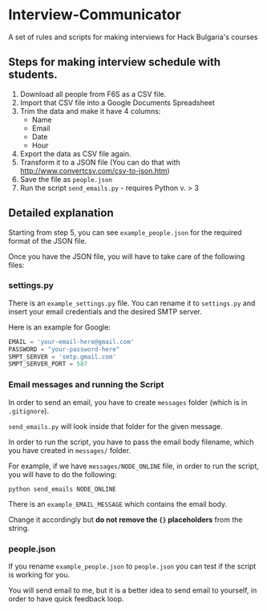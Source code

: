 Interview-Communicator
======================

A set of rules and scripts for making interviews for Hack Bulgaria's courses

## Steps for making interview schedule with students.

1. Download all people from F6S as a CSV file.
2. Import that CSV file into a Google Documents Spreadsheet
3. Trim the data and make it have 4 columns:
    - Name
    - Email
    - Date
    - Hour
4. Export the data as CSV file again.
5. Transform it to a JSON file (You can do that with http://www.convertcsv.com/csv-to-json.htm)
6. Save the file as `people.json`
7. Run the script `send_emails.py` - requires Python v. > 3

## Detailed explanation

Starting from step 5, you can see `example_people.json` for the required format of the JSON file.

Once you have the JSON file, you will have to take care of the following files:

### settings.py

There is an `example_settings.py` file. You can rename it to `settings.py` and insert your email credentials and the desired SMTP server.

Here is an example for Google:

```python
EMAIL = 'your-email-here@gmail.com'
PASSWORD = "your-password-here"
SMPT_SERVER = 'smtp.gmail.com'
SMPT_SERVER_PORT = 587
```

### Email messages and running the Script

In order to send an email, you have to create `messages` folder (which is in `.gitignore`).

`send_emails.py` will look inside that folder for the given message.

In order to run the script, you have to pass the email body filename, which you have created in `messages/` folder.

For example, if we have `messages/NODE_ONLINE` file, in order to run the script, you will have to do the following:

```
python send_emails NODE_ONLINE
```

There is an `example_EMAIL_MESSAGE` which contains the email body.

Change it accordingly but **do not remove the `{}` placeholders** from the string.

### people.json

If you rename `example_people.json` to `people.json` you can test if the script is working for you.

You will send email to me, but it is a better idea to send email to yourself, in order to have quick feedback loop.
